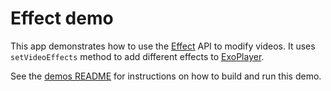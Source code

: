 # Effect demo

This app demonstrates how to use the [Effect][] API to modify videos. It uses
`setVideoEffects` method to add different effects to [ExoPlayer][].

See the [demos README](../README.md) for instructions on how to build and run
this demo.

[Effect]: https://github.com/androidx/media/tree/release/libraries/effect
[ExoPlayer]: https://github.com/androidx/media/tree/release/libraries/exoplayer
